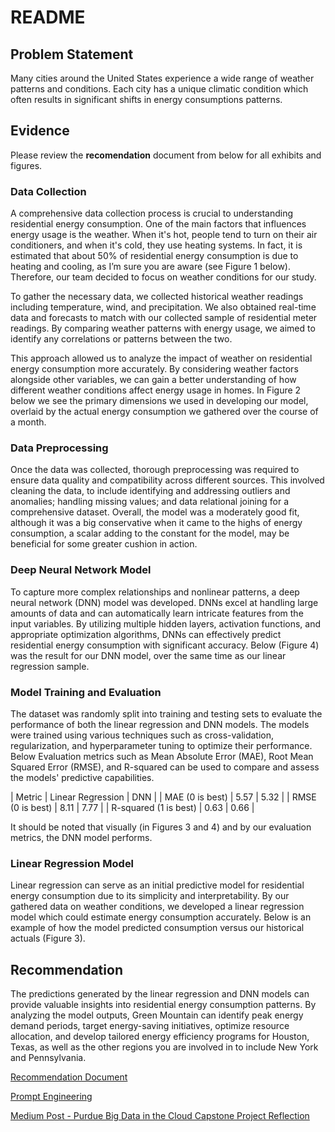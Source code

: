 # README
## Problem Statement
Many cities around the United States experience a wide range of weather patterns and conditions. Each city has a unique climatic condition which often results in significant shifts in energy consumptions patterns.

## Evidence
Please review the **recomendation** document from below for all exhibits and figures.
### Data Collection
A comprehensive data collection process is crucial to understanding residential energy consumption. One of the main factors that influences energy usage is the weather. When it's hot, people tend to turn on their air conditioners, and when it's cold, they use heating systems. In fact, it is estimated that about 50% of residential energy consumption is due to heating and cooling, as I’m sure you are aware (see Figure 1 below). Therefore, our team decided to focus on weather conditions for our study.

To gather the necessary data, we collected historical weather readings including temperature, wind, and precipitation. We also obtained real-time data and forecasts to match with our collected sample of residential meter readings. By comparing weather patterns with energy usage, we aimed to identify any correlations or patterns between the two.

This approach allowed us to analyze the impact of weather on residential energy consumption more accurately. By considering weather factors alongside other variables, we can gain a better understanding of how different weather conditions affect energy usage in homes. In Figure 2 below we see the primary dimensions we used in developing our model, overlaid by the actual energy consumption we gathered over the course of a month.

### Data Preprocessing
Once the data was collected, thorough preprocessing was required to ensure data quality and compatibility across different sources. This involved cleaning the data, to include identifying and addressing outliers and anomalies; handling missing values; and data relational joining for a comprehensive dataset.
Overall, the model was a moderately good fit, although it was a big conservative when it came to the highs of energy consumption, a scalar adding to the constant for the model, may be beneficial for some greater cushion in action.

### Deep Neural Network Model
To capture more complex relationships and nonlinear patterns, a deep neural network (DNN) model was developed. DNNs excel at handling large amounts of data and can automatically learn intricate features from the input variables. By utilizing multiple hidden layers, activation functions, and appropriate optimization algorithms, DNNs can effectively predict residential energy consumption with significant accuracy. Below (Figure 4) was the result for our DNN model, over the same time as our linear regression sample.

### Model Training and Evaluation
The dataset was randomly split into training and testing sets to evaluate the performance of both the linear regression and DNN models. The models were trained using various techniques such as cross-validation, regularization, and hyperparameter tuning to optimize their performance. Below Evaluation metrics such as Mean Absolute Error (MAE), Root Mean Squared Error (RMSE), and R-squared can be used to compare and assess the models' predictive capabilities.

| Metric | Linear Regression | DNN |
| MAE (0 is best) | 5.57 | 5.32 |
| RMSE (0 is best) | 8.11 | 7.77 |
| R-squared (1 is best) | 0.63 | 0.66 |

It should be noted that visually (in Figures 3 and 4) and by our evaluation metrics, the DNN model performs. 

### Linear Regression Model
Linear regression can serve as an initial predictive model for residential energy consumption due to its simplicity and interpretability. By our gathered data on weather conditions, we developed a linear regression model which could estimate energy consumption accurately. Below is an example of how the model predicted consumption versus our historical actuals (Figure 3). 

## Recommendation
The predictions generated by the linear regression and DNN models can provide valuable insights into residential energy consumption patterns. By analyzing the model outputs, Green Mountain can identify peak energy demand periods, target energy-saving initiatives, optimize resource allocation, and develop tailored energy efficiency programs for Houston, Texas, as well as the other regions you are involved in to include New York and Pennsylvania.

[Recommendation Document](./Recommendation.pdf)  

[Prompt Engineering](./Prompt%20Engineering.pdf) 

[Medium Post - Purdue Big Data in the Cloud Capstone Project Reflection](https://medium.com/@kbroton/purdue-big-data-in-the-cloud-capstone-project-reflection-d726a7094d65) 